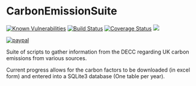 # CarbonEmissionSuite

[![Known Vulnerabilities](https://snyk.io/test/github/adamrees89/CarbonEmissionSuite/badge.svg?targetFile=requirements.txt)](https://snyk.io/test/github/adamrees89/CarbonEmissionSuite?targetFile=requirements.txt)
[![Build Status](https://app.travis-ci.com/adamrees89/CarbonEmissionSuite.svg?branch=master)](https://app.travis-ci.com/adamrees89/CarbonEmissionSuite)
[![Coverage Status](https://coveralls.io/repos/github/adamrees89/CarbonEmissionSuite/badge.svg?branch=master)](https://coveralls.io/github/adamrees89/CarbonEmissionSuite?branch=master)
[![](https://img.shields.io/github/license/adamrees89/CarbonEmissionSuite.svg)](https://choosealicense.com/licenses/mit/)

[![paypal](https://www.paypalobjects.com/en_US/i/btn/btn_donateCC_LG.gif)](https://www.paypal.com/cgi-bin/webscr?cmd=_s-xclick&hosted_button_id=WWZP5GMRRVPTQ&source=url)

Suite of scripts to gather information from the DECC regarding UK carbon emissions from various sources.

Current progress allows for the carbon factors to be downloaded (in excel form) and entered into a SQLite3 database (One table per year).
